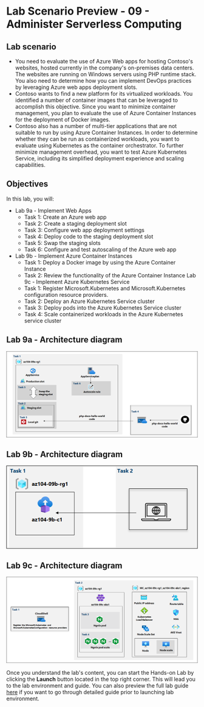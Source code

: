 # Lab Scenario Preview - 09 - Administer Serverless Computing
## Lab scenario
+ You need to evaluate the use of Azure Web apps for hosting Contoso's websites, hosted currently in the company's on-premises data centers. The websites are running on Windows servers using PHP runtime stack. You also need to determine how you can implement DevOps practices by leveraging Azure web apps deployment slots.
+ Contoso wants to find a new platform for its virtualized workloads. You identified a number of container images that can be leveraged to accomplish this objective. Since you want to minimize container management, you plan to evaluate the use of Azure Container Instances for the deployment of Docker images.
+ Contoso also has a number of multi-tier applications that are not suitable to run by using Azure Container Instances. In order to determine whether they can be run as containerized workloads, you want to evaluate using Kubernetes as the container orchestrator. To further minimize management overhead, you want to test Azure Kubernetes Service, including its simplified deployment experience and scaling capabilities.

## Objectives
In this lab, you will:
+ Lab 9a - Implement Web Apps
    + Task 1: Create an Azure web app
    + Task 2: Create a staging deployment slot
    + Task 3: Configure web app deployment settings
    + Task 4: Deploy code to the staging deployment slot
    + Task 5: Swap the staging slots
    + Task 6: Configure and test autoscaling of the Azure web app
+ Lab 9b - Implement Azure Container Instances
    + Task 1: Deploy a Docker image by using the Azure Container Instance
    + Task 2: Review the functionality of the Azure Container Instance
Lab 9c - Implement Azure Kubernetes Service
    + Task 1: Register Microsoft.Kubernetes and Microsoft.Kubernetes configuration resource providers.
    + Task 2: Deploy an Azure Kubernetes Service cluster
    + Task 3: Deploy pods into the Azure Kubernetes Service cluster
    + Task 4: Scale containerized workloads in the Azure Kubernetes service cluster

## Lab 9a - Architecture diagram
![image](../media/lab09a.png)

## Lab 9b - Architecture diagram
![image](../media/lab09b.png)

## Lab 9c - Architecture diagram
![image](../media/lab09c.png)

Once you understand the lab's content, you can start the Hands-on Lab by clicking the **Launch** button located in the top right corner. This will lead you to the lab environment and guide. You can also preview the full lab guide [here](https://experience.cloudlabs.ai/#/labguidepreview/bb5b591a-9f0a-4749-8d59-a19847b6e0e9) if you want to go through detailed guide prior to launching lab environment.
